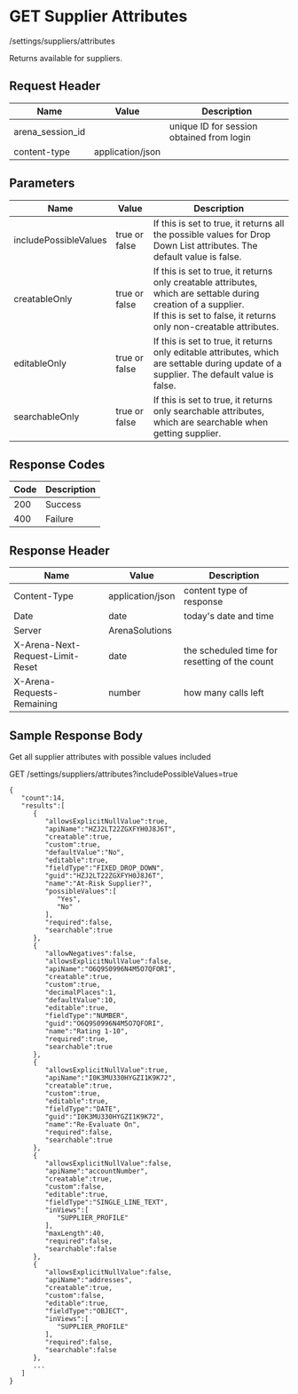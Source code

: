 # GET Supplier Attributes


/settings/suppliers/attributes

Returns   available for suppliers. 

## Request Header

| Name<br> | Value<br> | Description<br> |
|  --- |  --- |  --- | 
| arena_session_id<br> |   | unique ID for session obtained from login<br> |
| content\-type<br> | application/json<br> |   |

## Parameters

| Name<br> | Value<br> | Description<br> |
|  --- |  --- |  --- | 
| includePossibleValues<br> | true or false<br> | If this is set to true, it returns all the possible values for Drop Down List attributes. The default value is false.<br> |
| creatableOnly<br> | true or false<br> | If this is set to true, it returns only creatable attributes, which are settable during creation of a supplier.<br>If this is set to false, it returns only non\-creatable attributes.<br> |
| editableOnly<br> | true or false<br> | If this is set to true, it returns only editable attributes, which are settable during update of a supplier. The default value is false.<br> |
| searchableOnly<br> | true or false<br> | If this is set to true, it returns only searchable attributes, which are searchable when getting supplier.<br> |

## Response Codes

| Code<br> | Description<br> |
|  --- |  --- | 
| 200<br> | Success<br> |
| 400<br> | Failure<br> |

## Response Header

| Name<br> | Value<br> | Description<br> |
|  --- |  --- |  --- | 
| Content\-Type<br> | application/json<br> | content type of response<br> |
| Date<br> | date<br> | today's date and time<br> |
| Server<br> | ArenaSolutions<br> |   |
| X\-Arena\-Next\-Request\-Limit\-Reset<br> | date<br> | the scheduled time for resetting of the count<br> |
| X\-Arena\-Requests\-Remaining<br> | number<br> | how many calls left<br> |

## Sample Response Body
Get all supplier attributes with possible values included



GET /settings/suppliers/attributes?includePossibleValues=true

```
{
   "count":14,
   "results":[
      {
         "allowsExplicitNullValue":true,
         "apiName":"HZJ2LT22ZGXFYH0J8J6T",
         "creatable":true,
         "custom":true,
         "defaultValue":"No",
         "editable":true,
         "fieldType":"FIXED_DROP_DOWN",
         "guid":"HZJ2LT22ZGXFYH0J8J6T",
         "name":"At-Risk Supplier?",
         "possibleValues":[
            "Yes",
            "No"
         ],
         "required":false,
         "searchable":true
      },
      {
         "allowNegatives":false,
         "allowsExplicitNullValue":false,
         "apiName":"O6Q9S0996N4M5O7QFORI",
         "creatable":true,
         "custom":true,
         "decimalPlaces":1,
         "defaultValue":10,
         "editable":true,
         "fieldType":"NUMBER",
         "guid":"O6Q9S0996N4M5O7QFORI",
         "name":"Rating 1-10",
         "required":true,
         "searchable":true
      },
      {
         "allowsExplicitNullValue":true,
         "apiName":"I0K3MU330HYGZI1K9K72",
         "creatable":true,
         "custom":true,
         "editable":true,
         "fieldType":"DATE",
         "guid":"I0K3MU330HYGZI1K9K72",
         "name":"Re-Evaluate On",
         "required":false,
         "searchable":true
      },
      {
         "allowsExplicitNullValue":false,
         "apiName":"accountNumber",
         "creatable":true,
         "custom":false,
         "editable":true,
         "fieldType":"SINGLE_LINE_TEXT",
         "inViews":[
            "SUPPLIER_PROFILE"
         ],
         "maxLength":40,
         "required":false,
         "searchable":false
      },
      {
         "allowsExplicitNullValue":false,
         "apiName":"addresses",
         "creatable":true,
         "custom":false,
         "editable":true,
         "fieldType":"OBJECT",
         "inViews":[
            "SUPPLIER_PROFILE"
         ],
         "required":false,
         "searchable":false
      },
      ...
   ]
}
```
